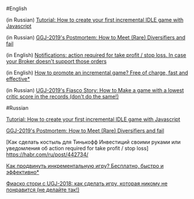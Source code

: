 #English

(in Russian) [Tutorial: How to create your first incremental IDLE game with Javascript](https://habr.com/en/post/465829/)  
  
(in Russian) [GGJ-2019's Postmortem: How to Meet (Rare) Diversifiers and fail](https://habr.com/en/post/465829/)  
  
(in English) [Notifications: action required for take profit / stop loss. In case your Broker doesn't support those orders](https://habr.com/en/post/443434/)  
  
(in English) [How to promote an incremental game? Free of charge, fast and effective*](https://habr.com/en/post/436712/)  

(in Russian) [UGJ-2019's Fiasco Story: How to Make a game with a lowest critic score in the records (don't do the same!)](https://habr.com/en/post/424541/)  
  
  
#Russian

[Tutorial: How to create your first incremental IDLE game with Javascript](https://habr.com/ru/post/465829/)  
  
[GGJ-2019's Postmortem: How to Meet (Rare) Diversifiers and fail](https://habr.com/ru/post/465829/)  
  
[Как сделать костыль для Тинькофф Инвестиций своими руками или уведомления об action required for take profit / stop loss] https://habr.com/ru/post/442734/  
  
[Как продвинуть инкрементальную игру? Бесплатно, быстро и эффективно*](https://habr.com/en/post/442466/)  
  
[Фиаско стори с UGJ-2018: как сделать игру, которая никому не понравится (не делайте так!)](https://habr.com/ru/post/424541/)  
